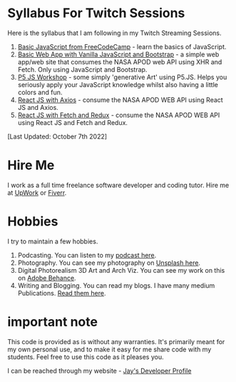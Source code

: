 # Syllabus For Twitch Sessions 

Here is the syllabus that I am following in my Twitch Streaming Sessions. 

1. [Basic JavaScript from FreeCodeCamp](https://www.freecodecamp.org/learn/javascript-algorithms-and-data-structures/) - learn the basics of JavaScript.
1. [Basic Web App with Vanilla JavaScript and Bootstrap](https://github.com/Jay-study-nildana/FrontEndForStudents/tree/main/BootstrapForStudents/Bootstrap5/NASAAPODXhrFetch) - a simple web app/web site that consumes the NASA APOD web API using XHR and Fetch. Only using JavaScript and Bootstrap.
1. [P5 JS Workshop](https://github.com/Jay-study-nildana/P5JSWorkshop) - some simply 'generative Art' using P5.JS. Helps you seriously apply your JavaScript knowledge whilst also having a little colors and fun.
1. [React JS with Axios]() - consume the NASA APOD WEB API using React JS and Axios.
1. [React JS with Fetch and Redux]() - consume the NASA APOD WEB API using React JS and Fetch and Redux.

[Last Updated: October 7th 2022]

# Hire Me

I work as a full time freelance software developer and coding tutor. Hire me at [UpWork](https://www.upwork.com/fl/vijayasimhabr) or [Fiverr](https://www.fiverr.com/jay_codeguy).

# Hobbies

I try to maintain a few hobbies.

1. Podcasting. You can listen to my [podcast here](https://stories.thechalakas.com/listen-to-podcast/).
1. Photography. You can see my photography on [Unsplash here](https://unsplash.com/@jay_neeruhaaku).
1. Digital Photorealism 3D Art and Arch Viz. You can see my work on this on [Adobe Behance](https://www.behance.net/vijayasimhabr).
1. Writing and Blogging. You can read my blogs. I have many medium Publications. [Read them here](https://medium.com/@vijayasimhabr).

# important note

This code is provided as is without any warranties. It's primarily meant for my own personal use, and to make it easy for me share code with my students. Feel free to use this code as it pleases you.

I can be reached through my website - [Jay's Developer Profile](https://jay-study-nildana.github.io/developerprofile)